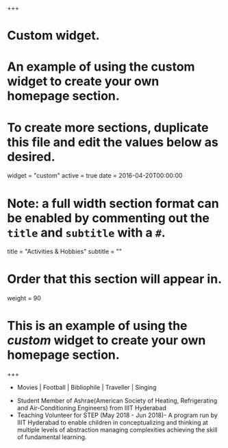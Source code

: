 +++
# Custom widget.
# An example of using the custom widget to create your own homepage section.
# To create more sections, duplicate this file and edit the values below as desired.
widget = "custom"
active = true
date = 2016-04-20T00:00:00

# Note: a full width section format can be enabled by commenting out the `title` and `subtitle` with a `#`.
title = "Activities & Hobbies"
subtitle = ""

# Order that this section will appear in.
weight = 90

# This is an example of using the *custom* widget to create your own homepage section.
+++

- Movies | Football | Bibliophile | Traveller | Singing
<!-- - Felicity co-ordinator - I was one of the coordinators of the zombie zone event amid our yearly techno-social Fest Felicity 2018. -->
- Student Member of Ashrae(American Society of Heating, Refrigerating and Air-Conditioning Engineers) from IIIT Hyderabad
- Teaching Volunteer for STEP (May 2018 - Jun 2018)- A program run by IIIT Hyderabad to enable children in conceptualizing and thinking at multiple levels of abstraction managing complexities achieving the skill of fundamental learning.
